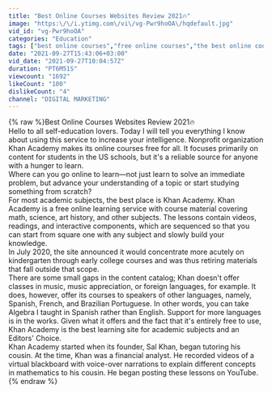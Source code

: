 ```yaml
---
title: "Best Online Courses Websites Review 2021🔥"
image: "https:\/\/i.ytimg.com\/vi\/vg-Pwr9hoOA\/hqdefault.jpg"
vid_id: "vg-Pwr9hoOA"
categories: "Education"
tags: ["best online courses","free online courses","the best online courses"]
date: "2021-09-27T15:43:06+03:00"
vid_date: "2021-09-27T10:04:57Z"
duration: "PT6M51S"
viewcount: "1692"
likeCount: "100"
dislikeCount: "4"
channel: "DIGITAL MARKETING"
---
```

{% raw %}Best Online Courses Websites Review 2021🔥<br />Hello to all self-education lovers. Today I will tell you everything I know about using this service to increase your intelligence. Nonprofit organization Khan Academy makes its online courses free for all. It focuses primarily on content for students in the US schools, but it's a reliable source for anyone with a hunger to learn.<br />Where can you go online to learn—not just learn to solve an immediate problem, but advance your understanding of a topic or start studying something from scratch? <br />For most academic subjects, the best place is Khan Academy. Khan Academy is a free online learning service with course material covering math, science, art history, and other subjects. The lessons contain videos, readings, and interactive components, which are sequenced so that you can start from square one with any subject and slowly build your knowledge.<br />In July 2020, the site announced it would concentrate more acutely on kindergarten through early college courses and was thus retiring materials that fall outside that scope. <br />There are some small gaps in the content catalog; Khan doesn't offer classes in music, music appreciation, or foreign languages, for example. It does, however, offer its courses to speakers of other languages, namely, Spanish, French, and Brazilian Portuguese. In other words, you can take Algebra I taught in Spanish rather than English. Support for more languages is in the works. Given what it offers and the fact that it's entirely free to use, Khan Academy is the best learning site for academic subjects and an Editors' Choice.<br />Khan Academy started when its founder, Sal Khan, began tutoring his cousin. At the time, Khan was a financial analyst. He recorded videos of a virtual blackboard with voice-over narrations to explain different concepts in mathematics to his cousin. He began posting these lessons on YouTube.{% endraw %}
